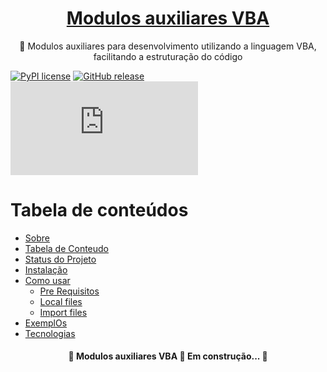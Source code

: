 <h1 align="center">
    <a href="https://github.com/leonardoqueiroz-code/VBA_Modulos_Auxiliares_PT_BR/">Modulos auxiliares  VBA</a>
</h1>
<p align="center">🚀 Modulos auxiliares para desenvolvimento utilizando a linguagem VBA, facilitando a estruturação do código</p>

[![PyPI license](https://img.shields.io/pypi/l/ansicolortags.svg)]()
[![GitHub release](https://img.shields.io/github/release/Naereen/StrapDown.js.svg)](h)
[![Only 85 kb](https://badge-size.herokuapp.com/Naereen/StrapDown.js/master/strapdown.min.js)]()

Tabela de conteúdos
=================
<!--ts-->
   * [Sobre](#Sobre)
   * [Tabela de Conteudo](#tabela-de-conteudo)
   * [Status do Projeto](#tabela-de-conteudo)
   * [Instalação](#instalacao)
   * [Como usar](#como-usar)
      * [Pre Requisitos](#pre-requisitos)
      * [Local files](#local-files)
      * [Import files](#remote-files)
   * [ExemplOs](#testes)
   * [Tecnologias](#tecnologias)
<!--te-->

<h4 align="center"> 
	🚧  Modulos auxiliares  VBA 🚀 Em construção...  🚧
</h4>
